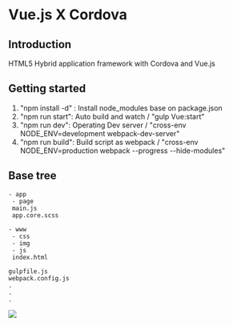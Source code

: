 # Vue.js X Cordova

## Introduction
HTML5 Hybrid application framework with Cordova and Vue.js

## Getting started

1. "npm install -d" : Install node_modules base on package.json
2. "npm run start": Auto build and watch / "gulp Vue:start"
3. "npm run dev": Operating Dev server / "cross-env NODE_ENV=development webpack-dev-server"
4. "npm run build": Build script as webpack / "cross-env NODE_ENV=production webpack --progress --hide-modules"
    
## Base tree

```
- app
 - page
 main.js
 app.core.scss

- www
 - css
 - img
 - js
 index.html

gulpfile.js
webpack.config.js
.
.
.

```

<img src="https://github.com/GeekTree0101/vue-cordova/master/www/img/icon.img" />